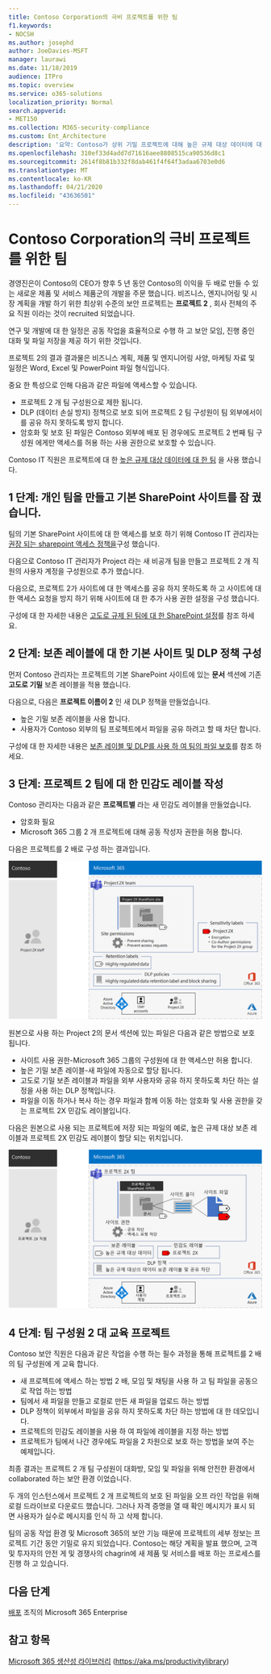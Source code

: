 ```yaml
---
title: Contoso Corporation의 극비 프로젝트를 위한 팀
f1.keywords:
- NOCSH
ms.author: josephd
author: JoeDavies-MSFT
manager: laurawi
ms.date: 11/18/2019
audience: ITPro
ms.topic: overview
ms.service: o365-solutions
localization_priority: Normal
search.appverid:
- MET150
ms.collection: M365-security-compliance
ms.custom: Ent_Architecture
description: '요약: Contoso가 상위 기밀 프로젝트에 대해 높은 규제 대상 데이터에 대 한 팀을 사용 하 여 새로운 제품 및 서비스 제품군을 개발 하는 방법을 설명 합니다.'
ms.openlocfilehash: 310ef33d4add7d71616aee8808515ca90536d8c1
ms.sourcegitcommit: 2614f8b81b332f8dab461f4f64f3adaa6703e0d6
ms.translationtype: MT
ms.contentlocale: ko-KR
ms.lasthandoff: 04/21/2020
ms.locfileid: "43636501"
---
```

# <a name="team-for-a-top-secret-project-of-the-contoso-corporation"></a>Contoso Corporation의 극비 프로젝트를 위한 팀

경영진은이 Contoso의 CEO가 향후 5 년 동안 Contoso의 이익을 두 배로 만들 수 있는 새로운 제품 및 서비스 제품군의 개발을 주문 했습니다. 비즈니스, 엔지니어링 및 시장 계획을 개발 하기 위한 최상위 수준의 보안 프로젝트는 **프로젝트 2** , 회사 전체의 주요 직원 이라는 것이 recruited 되었습니다. 

연구 및 개발에 대 한 일정은 공동 작업을 효율적으로 수행 하 고 보안 모임, 진행 중인 대화 및 파일 저장을 제공 하기 위한 것입니다.

프로젝트 2의 결과 결과물은 비즈니스 계획, 제품 및 엔지니어링 사양, 마케팅 자료 및 일정은 Word, Excel 및 PowerPoint 파일 형식입니다. 

중요 한 특성으로 인해 다음과 같은 파일에 액세스할 수 있습니다.

- 프로젝트 2 개 팀 구성원으로 제한 됩니다.
- DLP (데이터 손실 방지) 정책으로 보호 되어 프로젝트 2 팀 구성원이 팀 외부에서이를 공유 하지 못하도록 방지 합니다.
- 암호화 및 보호 된 파일은 Contoso 외부에 배포 된 경우에도 프로젝트 2 번째 팀 구성원 에게만 액세스를 허용 하는 사용 권한으로 보호할 수 있습니다.

Contoso IT 직원은 프로젝트에 대 한 [높은 규제 대상 데이터에 대 한 팀](secure-teams-highly-regulated-data-scenario.md) 을 사용 했습니다.

## <a name="step-1-created-a-private-team-and-locked-down-the-underlying-sharepoint-site"></a>1 단계: 개인 팀을 만들고 기본 SharePoint 사이트를 잠 궜 습니다.

팀의 기본 SharePoint 사이트에 대 한 액세스를 보호 하기 위해 Contoso IT 관리자는 [권장 되는 sharepoint 액세스 정책을](sharepoint-file-access-policies.md)구성 했습니다.

다음으로 Contoso IT 관리자가 Project 라는 새 비공개 팀을 만들고 프로젝트 2 개 직원의 사용자 계정을 구성원으로 추가 했습니다.

다음으로, 프로젝트 2가 사이트에 대 한 액세스를 공유 하지 못하도록 하 고 사이트에 대 한 액세스 요청을 방지 하기 위해 사이트에 대 한 추가 사용 권한 설정을 구성 했습니다.

구성에 대 한 자세한 내용은 [고도로 규제 된 팀에 대 한 SharePoint 설정](https://docs.microsoft.com/microsoft-365/security/office-365-security/deploy-teams-three-tiers#highly-confidential-teams)를 참조 하세요.

## <a name="step-2-configured-a-dlp-policy-and-the-underlying-site-for-a-retention-label"></a>2 단계: 보존 레이블에 대 한 기본 사이트 및 DLP 정책 구성 

먼저 Contoso 관리자는 프로젝트의 기본 SharePoint 사이트에 있는 **문서** 섹션에 기존 **고도로 기밀** 보존 레이블을 적용 했습니다.

다음으로, 다음은 **프로젝트 이름이 2** 인 새 DLP 정책을 만들었습니다.

- 높은 기밀 보존 레이블을 사용 합니다.
- 사용자가 Contoso 외부의 팀 프로젝트에서 파일을 공유 하려고 할 때 차단 합니다.

구성에 대 한 자세한 내용은 [보존 레이블 및 DLP를 사용 하 여 팀의 파일 보호](https://docs.microsoft.com/microsoft-365/security/office-365-security/deploy-teams-retention-dlp)를 참조 하세요.

## <a name="step-3-created-a-sensitivity-label-for-the-project-2x-team"></a>3 단계: 프로젝트 2 팀에 대 한 민감도 레이블 작성

Contoso 관리자는 다음과 같은 **프로젝트별** 라는 새 민감도 레이블을 만들었습니다.

- 암호화 필요
- Microsoft 365 그룹 2 개 프로젝트에 대해 공동 작성자 권한을 허용 합니다.

다음은 프로젝트를 2 배로 구성 하는 결과입니다.

![프로젝트 2 배의 결과 구성](../media/contoso-team-for-highly-confidential-assets/final-config.png)
 
원본으로 사용 하는 Project 2의 문서 섹션에 있는 파일은 다음과 같은 방법으로 보호 됩니다.

- 사이트 사용 권한-Microsoft 365 그룹의 구성원에 대 한 액세스만 허용 합니다.
- 높은 기밀 보존 레이블-새 파일에 자동으로 할당 됩니다.
- 고도로 기밀 보존 레이블과 파일을 외부 사용자와 공유 하지 못하도록 차단 하는 설정을 사용 하는 DLP 정책입니다.
- 파일을 이동 하거나 복사 하는 경우 파일과 함께 이동 하는 암호화 및 사용 권한을 갖는 프로젝트 2X 민감도 레이블입니다.

다음은 원본으로 사용 되는 프로젝트에 저장 되는 파일의 예로, 높은 규제 대상 보존 레이블과 프로젝트 2X 민감도 레이블이 할당 되는 위치입니다.

![원본으로 사용 하는 프로젝트 2 개 사이트에 저장 된 파일의 예](../media/contoso-team-for-highly-confidential-assets/final-config-example-file.png)
 
## <a name="step-4-trained-project-2x-team-members"></a>4 단계: 팀 구성원 2 대 교육 프로젝트

Contoso 보안 직원은 다음과 같은 작업을 수행 하는 필수 과정을 통해 프로젝트를 2 배의 팀 구성원에 게 교육 합니다.

- 새 프로젝트에 액세스 하는 방법 2 배, 모임 및 채팅을 사용 하 고 팀 파일을 공동으로 작업 하는 방법
- 팀에서 새 파일을 만들고 로컬로 만든 새 파일을 업로드 하는 방법
- DLP 정책이 외부에서 파일을 공유 하지 못하도록 차단 하는 방법에 대 한 데모입니다.
- 프로젝트의 민감도 레이블을 사용 하 여 파일에 레이블을 지정 하는 방법
- 프로젝트가 팀에서 나간 경우에도 파일을 2 차원으로 보호 하는 방법을 보여 주는 예제입니다.

최종 결과는 프로젝트 2 개 팀 구성원이 대화방, 모임 및 파일을 위해 안전한 환경에서 collaborated 하는 보안 환경 이었습니다.

두 개의 인스턴스에서 프로젝트 2 개 프로젝트의 보호 된 파일을 오프 라인 작업을 위해 로컬 드라이브로 다운로드 했습니다. 그러나 자격 증명을 열 때 확인 메시지가 표시 되 면 사용자가 실수로 메시지를 인식 하 고 삭제 합니다.

팀의 공동 작업 환경 및 Microsoft 365의 보안 기능 때문에 프로젝트의 세부 정보는 프로젝트 기간 동안 기밀로 유지 되었습니다. Contoso는 해당 계획을 발표 했으며, 고객 및 투자자의 안전 게 및 경쟁사의 chagrin에 새 제품 및 서비스를 배포 하는 프로세스를 진행 하 고 있습니다.

## <a name="next-step"></a>다음 단계

[배포](deploy-microsoft-365-enterprise.md) 조직의 Microsoft 365 Enterprise

## <a name="see-also"></a>참고 항목

[Microsoft 365 생산성 라이브러리](https://aka.ms/productivitylibrary) (https://aka.ms/productivitylibrary)
